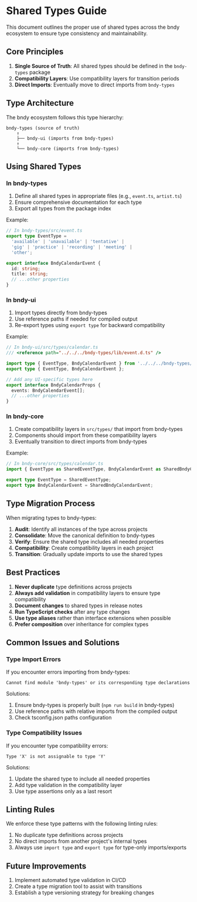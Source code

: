 # Shared Types Guide

This document outlines the proper use of shared types across the bndy ecosystem to ensure type consistency and maintainability.

## Core Principles

1. **Single Source of Truth**: All shared types should be defined in the `bndy-types` package
2. **Compatibility Layers**: Use compatibility layers for transition periods
3. **Direct Imports**: Eventually move to direct imports from `bndy-types`

## Type Architecture

The bndy ecosystem follows this type hierarchy:

```
bndy-types (source of truth)
    ↑
    ├── bndy-ui (imports from bndy-types)
    ↑
    └── bndy-core (imports from bndy-types)
```

## Using Shared Types

### In bndy-types

1. Define all shared types in appropriate files (e.g., `event.ts`, `artist.ts`)
2. Ensure comprehensive documentation for each type
3. Export all types from the package index

Example:
```typescript
// In bndy-types/src/event.ts
export type EventType = 
  'available' | 'unavailable' | 'tentative' | 
  'gig' | 'practice' | 'recording' | 'meeting' | 
  'other';

export interface BndyCalendarEvent {
  id: string;
  title: string;
  // ...other properties
}
```

### In bndy-ui

1. Import types directly from bndy-types
2. Use reference paths if needed for compiled output
3. Re-export types using `export type` for backward compatibility

Example:
```typescript
// In bndy-ui/src/types/calendar.ts
/// <reference path="../../../bndy-types/lib/event.d.ts" />

import type { EventType, BndyCalendarEvent } from '../../../bndy-types/lib/event';
export type { EventType, BndyCalendarEvent };

// Add any UI-specific types here
export interface BndyCalendarProps {
  events: BndyCalendarEvent[];
  // ...other properties
}
```

### In bndy-core

1. Create compatibility layers in `src/types/` that import from bndy-types
2. Components should import from these compatibility layers
3. Eventually transition to direct imports from bndy-types

Example:
```typescript
// In bndy-core/src/types/calendar.ts
import { EventType as SharedEventType, BndyCalendarEvent as SharedBndyCalendarEvent } from 'bndy-types';

export type EventType = SharedEventType;
export type BndyCalendarEvent = SharedBndyCalendarEvent;
```

## Type Migration Process

When migrating types to bndy-types:

1. **Audit**: Identify all instances of the type across projects
2. **Consolidate**: Move the canonical definition to bndy-types
3. **Verify**: Ensure the shared type includes all needed properties
4. **Compatibility**: Create compatibility layers in each project
5. **Transition**: Gradually update imports to use the shared types

## Best Practices

1. **Never duplicate** type definitions across projects
2. **Always add validation** in compatibility layers to ensure type compatibility
3. **Document changes** to shared types in release notes
4. **Run TypeScript checks** after any type changes
5. **Use type aliases** rather than interface extensions when possible
6. **Prefer composition** over inheritance for complex types

## Common Issues and Solutions

### Type Import Errors

If you encounter errors importing from bndy-types:

```
Cannot find module 'bndy-types' or its corresponding type declarations
```

Solutions:
1. Ensure bndy-types is properly built (`npm run build` in bndy-types)
2. Use reference paths with relative imports from the compiled output
3. Check tsconfig.json paths configuration

### Type Compatibility Issues

If you encounter type compatibility errors:

```
Type 'X' is not assignable to type 'Y'
```

Solutions:
1. Update the shared type to include all needed properties
2. Add type validation in the compatibility layer
3. Use type assertions only as a last resort

## Linting Rules

We enforce these type patterns with the following linting rules:

1. No duplicate type definitions across projects
2. No direct imports from another project's internal types
3. Always use `import type` and `export type` for type-only imports/exports

## Future Improvements

1. Implement automated type validation in CI/CD
2. Create a type migration tool to assist with transitions
3. Establish a type versioning strategy for breaking changes
